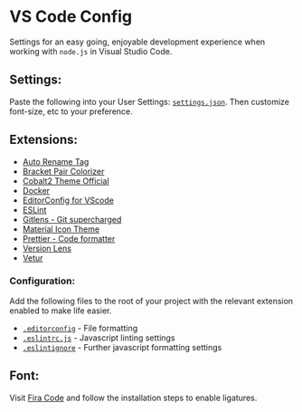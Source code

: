 # VS Code Config
Settings for an easy going, enjoyable development experience when working with `node.js` in Visual Studio Code.

## Settings:

Paste the following into your User Settings: [`settings.json`](./settings.json). Then customize font-size, etc to your preference.

## Extensions:
- [Auto Rename Tag](https://marketplace.visualstudio.com/items?itemName=formulahendry.auto-rename-tag)
- [Bracket Pair Colorizer](https://marketplace.visualstudio.com/items?itemName=CoenraadS.bracket-pair-colorizer)
- [Cobalt2 Theme Official](https://marketplace.visualstudio.com/items?itemName=wesbos.theme-cobalt2)
- [Docker](https://marketplace.visualstudio.com/items?itemName=PeterJausovec.vscode-docker)
- [EditorConfig for VScode](https://marketplace.visualstudio.com/items?itemName=EditorConfig.EditorConfig)
- [ESLint](https://marketplace.visualstudio.com/items?itemName=dbaeumer.vscode-eslint)
- [Gitlens - Git supercharged](https://marketplace.visualstudio.com/items?itemName=eamodio.gitlens)
- [Material Icon Theme](https://marketplace.visualstudio.com/items?itemName=PKief.material-icon-theme)
- [Prettier - Code formatter](https://marketplace.visualstudio.com/items?itemName=esbenp.prettier-vscode)
- [Version Lens](https://marketplace.visualstudio.com/items?itemName=pflannery.vscode-versionlens)
- [Vetur](https://marketplace.visualstudio.com/items?itemName=octref.vetur)

### Configuration:
Add the following files to the root of your project with the relevant extension enabled to make life easier.

- [`.editorconfig`](./.editorconfig) - File formatting
- [`.eslintrc.js`](./.eslintrc.js) - Javascript linting settings
- [`.eslintignore`](./.eslintignore) - Further javascript formatting settings

## Font:
Visit [Fira Code](https://github.com/tonsky/FiraCode) and follow the installation steps to enable ligatures.